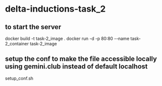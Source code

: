 # delta-inductions-task_2

## to start the server
docker build -t task-2_image .
docker run -d -p 80:80 --name task-2_container task-2_image

## setup the conf to make the file accessible locally using gemini.club instead of default localhost
setup_conf.sh
